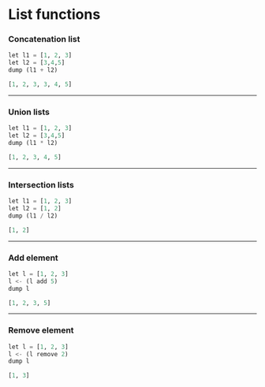 # List functions

### Concatenation list

```python
let l1 = [1, 2, 3]
let l2 = [3,4,5]
dump (l1 + l2)
```

```python
[1, 2, 3, 3, 4, 5]
```

---

### Union lists

```python
let l1 = [1, 2, 3]
let l2 = [3,4,5]
dump (l1 * l2)
```

```python
[1, 2, 3, 4, 5]
```

---

### Intersection lists

```python
let l1 = [1, 2, 3]
let l2 = [1, 2]
dump (l1 / l2)
```

```python
[1, 2]
```

---

### Add element

```python
let l = [1, 2, 3]
l <- (l add 5)
dump l
```

```python
[1, 2, 3, 5]
```

---

### Remove element

```python
let l = [1, 2, 3]
l <- (l remove 2)
dump l
```

```python
[1, 3]
```